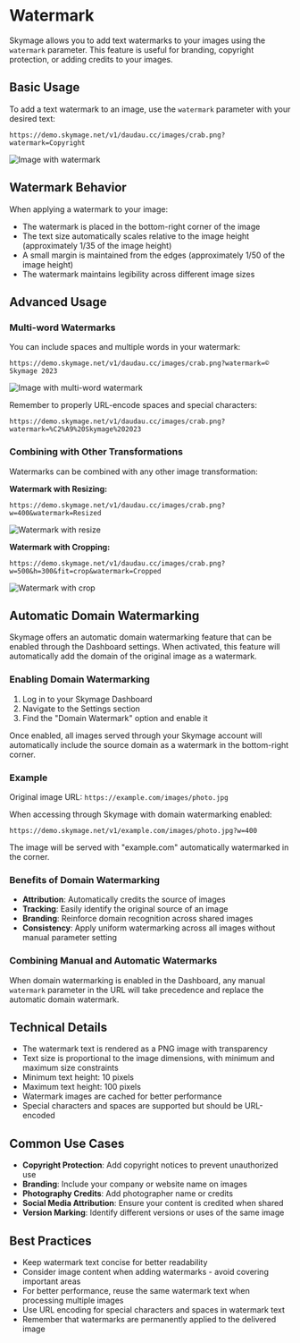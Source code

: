 # Watermark

Skymage allows you to add text watermarks to your images using the `watermark` parameter. This feature is useful for branding, copyright protection, or adding credits to your images.

## Basic Usage

To add a text watermark to an image, use the `watermark` parameter with your desired text:

```
https://demo.skymage.net/v1/daudau.cc/images/crab.png?watermark=Copyright
```
![Image with watermark](https://demo.skymage.net/v1/daudau.cc/images/crab.png?watermark=Copyright)

## Watermark Behavior

When applying a watermark to your image:

- The watermark is placed in the bottom-right corner of the image
- The text size automatically scales relative to the image height (approximately 1/35 of the image height)
- A small margin is maintained from the edges (approximately 1/50 of the image height)
- The watermark maintains legibility across different image sizes

## Advanced Usage

### Multi-word Watermarks

You can include spaces and multiple words in your watermark:

```
https://demo.skymage.net/v1/daudau.cc/images/crab.png?watermark=© Skymage 2023
```
![Image with multi-word watermark](https://demo.skymage.net/v1/daudau.cc/images/crab.png?watermark=©%20Skymage%202023)

Remember to properly URL-encode spaces and special characters:

```
https://demo.skymage.net/v1/daudau.cc/images/crab.png?watermark=%C2%A9%20Skymage%202023
```

### Combining with Other Transformations

Watermarks can be combined with any other image transformation:

**Watermark with Resizing:**
```
https://demo.skymage.net/v1/daudau.cc/images/crab.png?w=400&watermark=Resized
```
![Watermark with resize](https://demo.skymage.net/v1/daudau.cc/images/crab.png?w=400&watermark=Resized)

**Watermark with Cropping:**
```
https://demo.skymage.net/v1/daudau.cc/images/crab.png?w=500&h=300&fit=crop&watermark=Cropped
```
![Watermark with crop](https://demo.skymage.net/v1/daudau.cc/images/crab.png?w=500&h=300&fit=crop&watermark=Cropped)


## Automatic Domain Watermarking

Skymage offers an automatic domain watermarking feature that can be enabled through the Dashboard settings. When activated, this feature will automatically add the domain of the original image as a watermark.

### Enabling Domain Watermarking

1. Log in to your Skymage Dashboard
2. Navigate to the Settings section
3. Find the "Domain Watermark" option and enable it

Once enabled, all images served through your Skymage account will automatically include the source domain as a watermark in the bottom-right corner.

### Example

Original image URL: `https://example.com/images/photo.jpg`

When accessing through Skymage with domain watermarking enabled:
```
https://demo.skymage.net/v1/example.com/images/photo.jpg?w=400
```

The image will be served with "example.com" automatically watermarked in the corner.

### Benefits of Domain Watermarking

- **Attribution**: Automatically credits the source of images
- **Tracking**: Easily identify the original source of an image
- **Branding**: Reinforce domain recognition across shared images
- **Consistency**: Apply uniform watermarking across all images without manual parameter setting

### Combining Manual and Automatic Watermarks

When domain watermarking is enabled in the Dashboard, any manual `watermark` parameter in the URL will take precedence and replace the automatic domain watermark.

## Technical Details

- The watermark text is rendered as a PNG image with transparency
- Text size is proportional to the image dimensions, with minimum and maximum size constraints
- Minimum text height: 10 pixels
- Maximum text height: 100 pixels
- Watermark images are cached for better performance
- Special characters and spaces are supported but should be URL-encoded

## Common Use Cases

- **Copyright Protection**: Add copyright notices to prevent unauthorized use
- **Branding**: Include your company or website name on images
- **Photography Credits**: Add photographer name or credits
- **Social Media Attribution**: Ensure your content is credited when shared
- **Version Marking**: Identify different versions or uses of the same image

## Best Practices

- Keep watermark text concise for better readability
- Consider image content when adding watermarks - avoid covering important areas
- For better performance, reuse the same watermark text when processing multiple images
- Use URL encoding for special characters and spaces in watermark text
- Remember that watermarks are permanently applied to the delivered image
